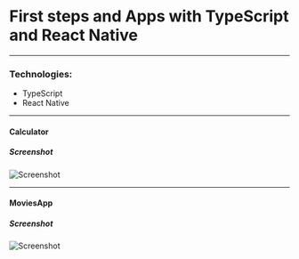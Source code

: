 # First steps and Apps with TypeScript and React Native 

---

### Technologies:
- TypeScript
- React Native

---

#### Calculator

##### Screenshot

![Screenshot](https://i.imgur.com/T1NMGF3.png)

---

#### MoviesApp

##### Screenshot

![Screenshot](https://i.imgur.com/1QCESj8.png)
